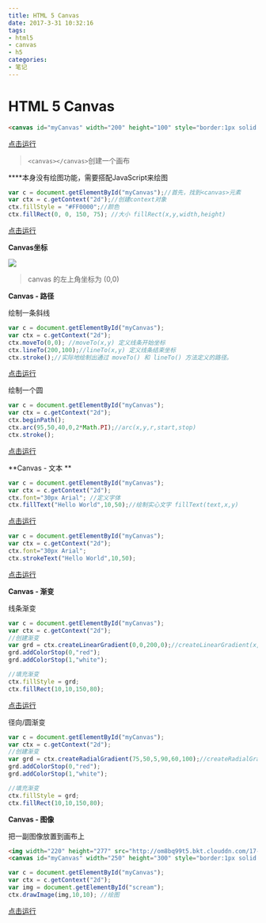 ```yaml
---
title: HTML 5 Canvas 
date: 2017-3-31 10:32:16
tags: 
- html5
- canvas
- h5
categories:
- 笔记
---
```


# HTML 5 Canvas

```html
<canvas id="myCanvas" width="200" height="100" style="border:1px solid #000000;"></canvas>
```

[点击运行](https://jsfiddle.net/noakcn/fzyttzso/4/)

> `<canvas></canvas>`创建一个画布

**<canvas>**本身没有绘图功能，需要搭配JavaScript来绘图

```javascript
var c = document.getElementById("myCanvas");//首先，找到<canvas>元素
var ctx = c.getContext("2d");//创建context对象
ctx.fillStyle = "#FF0000";//颜色
ctx.fillRect(0, 0, 150, 75); //大小 fillRect(x,y,width,height) 
```

[点击运行](https://jsfiddle.net/noakcn/fzyttzso/2/)

**Canvas坐标**

![](http://om8bq99t5.bkt.clouddn.com/17-3-28/94347096-file_1490683818919_afa9.png)

> canvas 的左上角坐标为 (0,0) 



<!-- more -->



**Canvas - 路径**

绘制一条斜线

```javascript
var c = document.getElementById("myCanvas");
var ctx = c.getContext("2d");
ctx.moveTo(0,0); //moveTo(x,y) 定义线条开始坐标
ctx.lineTo(200,100);//lineTo(x,y) 定义线条结束坐标
ctx.stroke();//实际地绘制出通过 moveTo() 和 lineTo() 方法定义的路径。
```

[点击运行](https://jsfiddle.net/noakcn/fzyttzso/3/)

绘制一个圆

```javascript
var c = document.getElementById("myCanvas");
var ctx = c.getContext("2d");
ctx.beginPath();
ctx.arc(95,50,40,0,2*Math.PI);//arc(x,y,r,start,stop)
ctx.stroke();
```

[点击运行](https://jsfiddle.net/noakcn/fzyttzso/5/)



**Canvas - 文本 **

```javascript
var c = document.getElementById("myCanvas");
var ctx = c.getContext("2d");
ctx.font="30px Arial"; //定义字体
ctx.fillText("Hello World",10,50);//绘制实心文字 fillText(text,x,y) 
```

[点击运行](https://jsfiddle.net/noakcn/fzyttzso/6/)

```javascript
var c = document.getElementById("myCanvas");
var ctx = c.getContext("2d");
ctx.font="30px Arial";
ctx.strokeText("Hello World",10,50);
```

[点击运行](https://jsfiddle.net/noakcn/fzyttzso/7/)

**Canvas - 渐变**

线条渐变

```javascript
var c = document.getElementById("myCanvas");
var ctx = c.getContext("2d");
//创建渐变
var grd = ctx.createLinearGradient(0,0,200,0);//createLinearGradient(x,y,x1,y1) - 创建线条渐变
grd.addColorStop(0,"red");
grd.addColorStop(1,"white");

//填充渐变
ctx.fillStyle = grd;
ctx.fillRect(10,10,150,80);
```

[点击运行](https://jsfiddle.net/noakcn/fzyttzso/8/)

径向/圆渐变

```javascript
var c = document.getElementById("myCanvas");
var ctx = c.getContext("2d");
//创建渐变
var grd = ctx.createRadialGradient(75,50,5,90,60,100);//createRadialGradient(x,y,r,x1,y1,r1) - 创建一个径向/圆渐变
grd.addColorStop(0,"red");
grd.addColorStop(1,"white");

//填充渐变
ctx.fillStyle = grd;
ctx.fillRect(10,10,150,80);
```



**Canvas - 图像**

把一副图像放置到画布上

```html
<img width="220" height="277" src="http://om8bq99t5.bkt.clouddn.com/17-3-30/35361084-file_1490843381323_5aa4.png" alt="图像" id="scream">
<canvas id="myCanvas" width="250" height="300" style="border:1px solid #000000;"></canvas>
```

```javascript
var c = document.getElementById("myCanvas");
var ctx = c.getContext("2d");
var img = document.getElementById("scream");
ctx.drawImage(img,10,10); //绘图
```

[点击运行](https://jsfiddle.net/noakcn/fzyttzso/10/)

